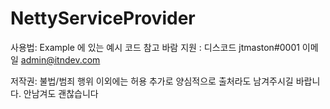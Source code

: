 # NettyServiceProvider

사용법: Example 에 있는 예시 코드 참고 바람
지원 : 디스코드 jtmaston#0001
       이메일 admin@itndev.com
       
 저작권: 불법/범죄 행위 이외에는 허용
        추가로 양심적으로 출처라도 남겨주시길 바랍니다. 안남겨도 괜찮습니다
     

